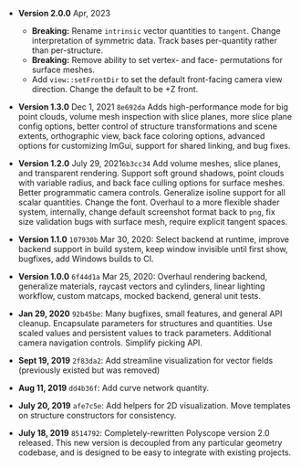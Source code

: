 - **Version 2.0.0** Apr, 2023  
    - **Breaking:** Rename `intrinsic` vector quantities to `tangent`. Change interpretation of symmetric data. Track bases per-quantity rather than per-structure.
    - **Breaking:** Remove ability to set vertex- and face- permutations for surface meshes.
    - Add `view::setFrontDir` to set the default front-facing camera view direction. Change the default to be +Z front.

- **Version 1.3.0** Dec 1, 2021 `8e692da` Adds high-performance mode for big point clouds, volume mesh inspection with slice planes, more slice plane config options, better control of structure transformations and scene extents, orthographic view, back face coloring options, advanced options for customizing ImGui, support for shared linking, and bug fixes.
- **Version 1.2.0** July 29, 2021`6b3cc34` Add volume meshes, slice planes, and transparent rendering. Support soft ground shadows, point clouds with variable radius, and back face culling options for surface meshes. Better programmatic camera controls. Generalize isoline support for all scalar quantities. Change the font.  Overhaul to a more flexible shader system, internally, change default screenshot format back to `png`, fix size validation bugs with surface mesh, require explicit tangent spaces.
- **Version 1.1.0** `107930b` Mar 30, 2020: Select backend at runtime, improve backend support in build system,  keep window invisible until first show, bugfixes, add Windows builds to CI.
- **Version 1.0.0** `6f44d1a` Mar 25, 2020: Overhaul rendering backend, generalize materials, raycast vectors and cylinders, linear lighting workflow, custom matcaps, mocked backend, general unit tests.
- **Jan 29, 2020** `92b45be`: Many bugfixes, small features, and general API cleanup.  Encapsulate parameters for structures and quantities.  Use scaled values and persistent values to track parameters.  Additional camera navigation controls.  Simplify picking API.
- **Sept 19, 2019** `2f83da2`: Add streamline visualization for vector fields (previously existed but was removed)
- **Aug 11, 2019** `dd4b36f`: Add curve network quantity.
- **July 20, 2019** `afe7c5e`: Add helpers for 2D visualization. Move templates on structure constructors for consistency.
- **July 18, 2019** `8514792`: Completely-rewritten Polyscope version 2.0 released. This new version is decoupled from any particular geometry codebase, and is designed to be easy to integrate with existing projects.
